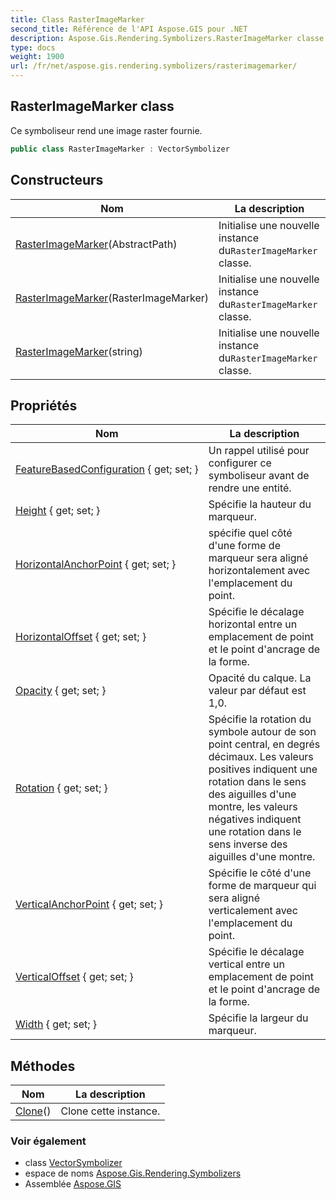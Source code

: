 ```yaml
---
title: Class RasterImageMarker
second_title: Référence de l'API Aspose.GIS pour .NET
description: Aspose.Gis.Rendering.Symbolizers.RasterImageMarker classe. Ce symboliseur rend une image raster fournie.
type: docs
weight: 1900
url: /fr/net/aspose.gis.rendering.symbolizers/rasterimagemarker/
---
```

## RasterImageMarker class

Ce symboliseur rend une image raster fournie.

```csharp
public class RasterImageMarker : VectorSymbolizer
```

## Constructeurs

| Nom | La description |
| --- | --- |
| [RasterImageMarker](rasterimagemarker/#constructor)(AbstractPath) | Initialise une nouvelle instance du`RasterImageMarker` classe. |
| [RasterImageMarker](rasterimagemarker/#constructor_1)(RasterImageMarker) | Initialise une nouvelle instance du`RasterImageMarker` classe. |
| [RasterImageMarker](rasterimagemarker/#constructor_2)(string) | Initialise une nouvelle instance du`RasterImageMarker` classe. |

## Propriétés

| Nom | La description |
| --- | --- |
| [FeatureBasedConfiguration](../../aspose.gis.rendering.symbolizers/rasterimagemarker/featurebasedconfiguration/) { get; set; } | Un rappel utilisé pour configurer ce symboliseur avant de rendre une entité. |
| [Height](../../aspose.gis.rendering.symbolizers/rasterimagemarker/height/) { get; set; } | Spécifie la hauteur du marqueur. |
| [HorizontalAnchorPoint](../../aspose.gis.rendering.symbolizers/rasterimagemarker/horizontalanchorpoint/) { get; set; } | spécifie quel côté d'une forme de marqueur sera aligné horizontalement avec l'emplacement du point. |
| [HorizontalOffset](../../aspose.gis.rendering.symbolizers/rasterimagemarker/horizontaloffset/) { get; set; } | Spécifie le décalage horizontal entre un emplacement de point et le point d'ancrage de la forme. |
| [Opacity](../../aspose.gis.rendering.symbolizers/rasterimagemarker/opacity/) { get; set; } | Opacité du calque. La valeur par défaut est 1,0. |
| [Rotation](../../aspose.gis.rendering.symbolizers/rasterimagemarker/rotation/) { get; set; } | Spécifie la rotation du symbole autour de son point central, en degrés décimaux. Les valeurs positives indiquent une rotation dans le sens des aiguilles d'une montre, les valeurs négatives indiquent une rotation dans le sens inverse des aiguilles d'une montre. |
| [VerticalAnchorPoint](../../aspose.gis.rendering.symbolizers/rasterimagemarker/verticalanchorpoint/) { get; set; } | Spécifie le côté d'une forme de marqueur qui sera aligné verticalement avec l'emplacement du point. |
| [VerticalOffset](../../aspose.gis.rendering.symbolizers/rasterimagemarker/verticaloffset/) { get; set; } | Spécifie le décalage vertical entre un emplacement de point et le point d'ancrage de la forme. |
| [Width](../../aspose.gis.rendering.symbolizers/rasterimagemarker/width/) { get; set; } | Spécifie la largeur du marqueur. |

## Méthodes

| Nom | La description |
| --- | --- |
| [Clone](../../aspose.gis.rendering.symbolizers/rasterimagemarker/clone/)() | Clone cette instance. |

### Voir également

* class [VectorSymbolizer](../vectorsymbolizer/)
* espace de noms [Aspose.Gis.Rendering.Symbolizers](../../aspose.gis.rendering.symbolizers/)
* Assemblée [Aspose.GIS](../../)


